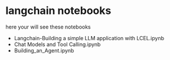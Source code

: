 # langchain notebooks
here your will see these notebooks
- Langchain-Building a simple LLM application with LCEL.ipynb
- Chat Models and Tool Calling.ipynb
- Building_an_Agent.ipynb
